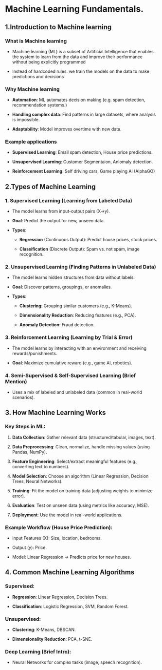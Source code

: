 # Machine Learning Fundamentals.

## 1.Introduction to Machine learning

### What is Machine learning

* Machine learning (ML) is a subset of Artificial Intelligence that enables the system to learn from the data and improve their performance without being explicitly programmed

* Instead of hardcoded rules. we train the models on the data to make predictions and decisions

### Why Machine learning

* **Automation**: ML automates decision making (e.g. spam detection, recommendation systems.)

* **Handling complex data**: Find patterns in large datasets, where analysis is impossible.

* **Adaptability**: Model improves overtime with new data.

### Example applications

* **Supervised Learning**: Email spam detection, House price predictions.

* **Unsupervised Learning**: Customer Segmentaion, Anlomaly detection.

* **Reinforcement Learning**: Self driving cars, Game playing AI (AlphaGO)

## 2.Types of Machine Learning

### 1. Supervised Learning (Learning from Labeled Data)

* The model learns from input-output pairs (X→y).

* **Goal**: Predict the output for new, unseen data.

* **Types**:

    * **Regression** (Continuous Output): Predict house prices, stock prices.

    * **Classification** (Discrete Output): Spam vs. not spam, image recognition.

### 2. Unsupervised Learning (Finding Patterns in Unlabeled Data)

* The model learns hidden structures from data without labels.

* **Goal**: Discover patterns, groupings, or anomalies.

* **Types**:

    * **Clustering**: Grouping similar customers (e.g., K-Means).

    * **Dimensionality Reduction**: Reducing features (e.g., PCA).

    * **Anomaly Detection**: Fraud detection.

### 3. Reinforcement Learning (Learning by Trial & Error)

* The model learns by interacting with an environment and receiving rewards/punishments.

* **Goal**: Maximize cumulative reward (e.g., game AI, robotics).

### 4. Semi-Supervised & Self-Supervised Learning (Brief Mention)

* Uses a mix of labeled and unlabeled data (common in real-world scenarios).

## 3. How Machine Learning Works

### Key Steps in ML:

1. **Data Collection**: Gather relevant data (structured/tabular, images, text).

2. **Data Preprocessing**: Clean, normalize, handle missing values (using Pandas, NumPy).

3. **Feature Engineering**: Select/extract meaningful features (e.g., converting text to numbers).

4. **Model Selection**: Choose an algorithm (Linear Regression, Decision Trees, Neural Networks).

5. **Training**: Fit the model on training data (adjusting weights to minimize error).

6. **Evaluation**: Test on unseen data (using metrics like accuracy, MSE).

7. **Deployment**: Use the model in real-world applications.

### Example Workflow (House Price Prediction):

* Input Features (X): Size, location, bedrooms.

* Output (y): Price.

* Model: Linear Regression → Predicts price for new houses.

## 4. Common Machine Learning Algorithms

### Supervised:

* **Regression**: Linear Regression, Decision Trees.

* **Classification**: Logistic Regression, SVM, Random Forest.

### Unsupervised:

* **Clustering**: K-Means, DBSCAN.

* **Dimensionality Reduction**: PCA, t-SNE.

### Deep Learning (Brief Intro):

* Neural Networks for complex tasks (image, speech recognition).